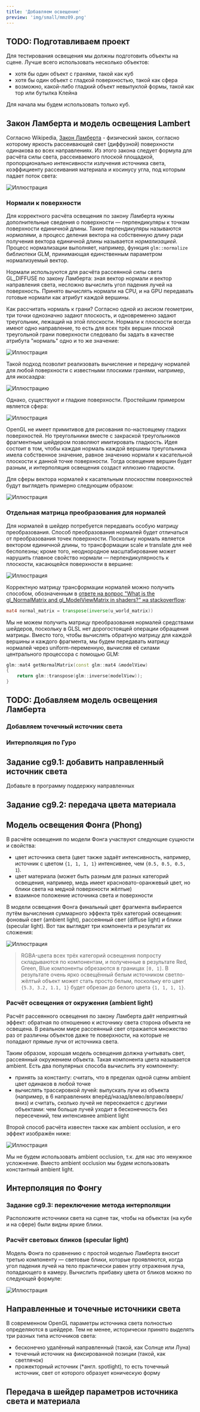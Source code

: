 ```yaml
---
title: 'Добавляем освещение'
preview: 'img/small/mmz09.png'
---
```


## TODO: Подготавливаем проект

Для тестирования освещения мы должны подготовить объекты на сцене. Лучше всего использовать несколько объектов:

* хотя бы один объект с гранями, такой как куб
* хотя бы один объект с гладкой поверхностью, такой как сфера
* возможно, какой-либо гладкий объект невыпуклой формы, такой как тор или бутылка Клейна

Для начала мы будем использовать только куб.

## Закон Ламберта и модель освещения Lambert

Согласно Wikipedia, [Закон Ламберта](https://ru.wikipedia.org/wiki/%D0%97%D0%B0%D0%BA%D0%BE%D0%BD_%D0%9B%D0%B0%D0%BC%D0%B1%D0%B5%D1%80%D1%82%D0%B0) - физический закон, согласно которому яркость рассеивающей свет (диффузной) поверхности одинакова во всех направлениях. Из этого закона следует формула для расчёта силы света, рассеиваемого плоской площадкой, пропорционально интенсивности излучения источника света, коэффициенту рассеивания материала и косинусу угла, под которым падает поток света:

![Иллюстрация](img/3d/lambert_law.png)

### Нормали к поверхности

Для корректного расчёта освещения по закону Ламберта нужны дополнительные сведения о поверхности — перпендикуляры к точкам поверхности единичной длины. Такие перпендикуляры называются *нормалями*, а процесс деления вектора на собственную длину ради получения вектора единичной длины называется *нормализацией*. Процесс нормализации выполняет, например, функция `glm::normalize` библиотеки GLM, принимающая единственным параметром нормализуемый вектор.

Нормали используются для расчёта рассеянной силы света GL_DIFFUSE по закону Ламберта: зная вектор нормали и вектор направления света, несложно вычислить угол падения лучей на поверхность. Принято вычислять нормали на CPU, и на GPU передавать готовые нормали как атрибут каждой вершины.

Как рассчитать нормаль к грани? Согласно одной из аксиом геометрии, три точки однозначно задают плоскость, и одновременно задают треугольник, лежащий на этой плоскости. Нормали к плоскости всегда имеют одно направление, то есть для всех трёх вершин плоской треугольной грани поверхности следовало бы задать в качестве атрибута "нормаль" одно и то же значение:

![Иллюстрация](img/3d/triangle_normals.png)

Такой подход позволит реализовать вычисление и передачу нормалей для любой поверхности с известными плоскими гранями, например, для икосаэдра:

![Иллюстрацию](img/3d/icosahedron.jpg)

Однако, существуют и гладкие поверхности. Простейшим примером является сфера:

![Иллюстрация](img/3d/smooth_lambert_lighting.png)

OpenGL не имеет примитивов для рисования по-настоящему гладких поверхностей. Но треугольники вместе с закраской треугольников фрагментным шейдером позволяют имитировать гладкость. Идея состоит в том, чтобы каждая нормаль каждой вершины треугольника имела собственное значение, равное значению нормали к касательной плоскости к данной точке поверхности. Тогда освещение вершин будет разным, и интерполяция освещения создаст иллюзию гладкости.

Для сферы вектора нормалей к касательным плоскостям поверхностей будут выглядеть примерно следующим образом:

![Иллюстрация](img/3d/sphere_normal_vectors.png)

### Отдельная матрица преобразования для нормалей

Для нормалей в шейдер потребуется передавать особую матрицу преобразования. Способ преобразования нормалей будет отличаться от преобразования точек поверхности. Поскольку нормаль является вектором единичной длины, то трансформации scale и translate для неё бесполезны; кроме того, неоднородное масштабирование может нарушить главное свойство нормали — перпендикулярность к плоскости, касающейся поверхности в вершине:

![Иллюстрация](img/3d/normals_scaling.png) 

Корректную матрицу трансформации нормалей можно получить способом, обозначенным в [ответе на вопрос "What is the gl_NormalMatrix and gl_ModelViewMatrix in shaders?" на stackoverflow](http://stackoverflow.com/questions/23210843/what-is-the-gl-normalmatrix-and-gl-modelviewmatrix-in-shaders):

```glsl
mat4 normal_matrix = transpose(inverse(u_world_matrix))
```

Мы не можем получить матрицу преобразования нормалей средствами шейдеров, поскольку в GLSL нет дорогостоящей операции обращения матрицы. Вместо того, чтобы вычислять обратную матрицу для каждой вершины и каждого фрагмента, мы будем передавать матрицу нормалей через uniform-переменную, вычисляя её силами центрального процессора с помощью GLM:

```cpp
glm::mat4 getNormalMatrix(const glm::mat4 &modelView)
{
    return glm::transpose(glm::inverse(modelView));
}
```

## TODO: Добавляем модель освещения Ламберта

### Добавляем точечный источник света

### Интерполяция по Гуро

## Задание cg9.1: добавить направленный источник света

Добавьте в программу поддержку направленных

## Задание cg9.2: передача цвета материала

## Модель освещения Фонга (Phong)

В расчёте освещения по модели Фонга участвуют следующие сущности и свойства:

* цвет источника света (цвет также задаёт интенсивность, например, источник с цветом `{1, 1, 1, 1}` интенсивнее, чем `{0.5, 0.5, 0.5, 1`).
* цвет материала (может быть разным для разных категорий освещения, например, медь имеет красновато-оранжевый цвет, но блики света на медной поверхности жёлтые)
* взаимное положение источника света и поверхности

В модели освещения Фонга финальный цвет фрагмента выбирается путём вычисления суммарного эффекта трёх категорий освещения: фоновый свет (ambient light), рассеянный свет (diffuse light) и блики (specular light). 
Вот так выглядят три компонента и результат их сложения:

![Иллюстрация](img/3d/phong_components.png)

>RGBA-цвета всех трёх категорий освещения попросту складываются по компонентам, и полученные в результате Red, Green, Blue компоненты обрезаются в границах `[0, 1]`. В результате очень ярко освещённый белым источником светло-жёлтый объект может стать просто белым, поскольку его цвет `{5.3, 3.2, 1.1, 1}` будет обрезан до белого цвета `{1, 1, 1, 1}`.

### Расчёт освещения от окружения (ambient light)

Расчёт рассеянного освещения по закону Ламберта даёт неприятный эффект: обратная по отношению к источнику света сторона объекта не освещена. В реальном мире рассеянный свет отражается множество раз от различны объектов даже те поверхности, на которые не попадают прямые лучи от источника света.

Таким образом, хорошая модель освещения должна учитывать свет, рассеянный окружением объекта. Такая компонента цвета называется ambient. Есть два популярных способа вычислить эту компоненту:

* принять за константу: считать, что в пределах одной сцены ambient цвет одинаков в любой точке
* вычислять трассировкой лучей: выпускать лучи из объекта (например, в 6 направлениях вперёд/назад/влево/вправо/вверх/вниз) и считать, сколько лучей не пересекается с другими объектами: чем больше лучей уходит в бесконечность без пересечений, тем интенсивнее ambient light

Второй способ расчёта известен также как ambient occlusion, и его эффект изображён ниже:

![Иллюстрация](img/3d/ambient-occlusion.jpg)

Мы не будем использовать ambient occlusion, т.к. для нас это ненужное усложнение. Вместо ambient occlusion мы будем использовать константный ambient light.

## Интерполяция по Фонгу

### Задание cg9.3: переключение метода интерполяции

Расположите источники света на сцене так, чтобы на объектах (на кубе и на сфере) были видны яркие блики.

### Расчёт световых бликов (specular light)

Модель Фонга по сравнению с простой моделью Ламберта вносит третью компоненту — световые блики, которые проявляются, когда угол падения лучей на тело практически равен углу отражения луча, попадающего в камеру. Вычислить прибавку цвета от бликов можно по следующей формуле:

![Иллюстрация](img/3d/phong_specular.png)

## Направленные и точечные источники света

В современном OpenGL параметры источника света полностью определяются в шейдере. Тем не менее, исторически принято выделять три разных типа источников света:

- бесконечно удалённый направленный (такой, как Солнце или Луна)
- точечный источник на фиксированной позиции (такой, как светлячок)
- прожекторный источник (*англ. spotlight), то есть точечный источник, свет от которого образует коническую форму

## Передача в шейдер параметров источника света и материала

